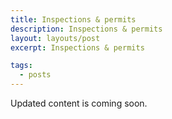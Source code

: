 ```yaml
---
title: Inspections & permits
description: Inspections & permits
layout: layouts/post
excerpt: Inspections & permits

tags:
  - posts
---
```


Updated content is coming soon.


